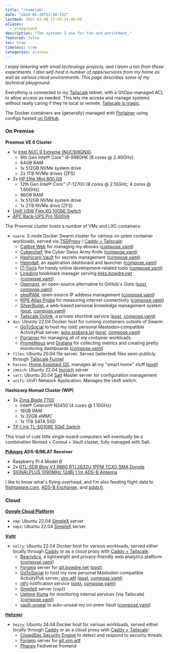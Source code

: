 ```yaml
---
title: "/homelab"
date: "2024-05-26T21:30:51Z"
lastmod: 2025-03-08 17:50:14-06:00
aliases:
  - playground
description: "The systems I use for fun and enrichment."
featured: false
toc: true
timeless: true
categories: slashes
---
```

*I enjoy tinkering with small technology projects, and I learn a ton from these experiments. I also self-host a number of apps/services from my home as well as various cloud environments. This page describes some of my technical playground.*

Everything is connected to my [Tailscale](https://tailscale.com) tailnet, with a GitOps-managed ACL to allow access as needed. This lets me access and manage systems without really caring if they're local or remote. [Tailscale is magic](/secure-networking-made-simple-with-tailscale/).

The Docker containers are (generally) managed with [Portainer](https://www.portainer.io/) using configs hosted [on GitHub](https://github.com/jbowdre/compositions).

### On Premise

**Proxmox VE 8 Cluster**
- 1x [Intel NUC 9 Extreme (NUC9i9QNX)](https://www.amazon.com/Intel-Extreme-NUC9i9QNX-Single-Model/dp/B0851JV4R8)
  - 9th Gen Intel® Core™ i9-9980HK (8 cores @ 2.40GHz)
  - 64GB RAM
  - 1x 512GB NVMe system drive
  - 2x 1TB NVMe drives (ZFS)
- 2x [HP Elite Mini 800 G9](https://www.hp.com/us-en/shop/pdp/hp-elite-mini-800-g9-desktop-pc-p-88u16ua-aba-1)
  - 12th Gen Intel® Core™ i7-12700 (8 cores @ 2.10GHz, 4 cores @ 1.60GHz)
  - 96GB RAM
  - 1x 512GB NVMe system drive
  - 1x 2TB NVMe drive (ZFS)
- [Unifi USW Flex XG 10GbE Switch](https://store.ui.com/us/en/collections/unifi-switching-utility-10-gbps-ethernet/products/unifi-flex-xg)
- [APC Back-UPS Pro 1500VA](https://www.apc.com/us/en/product/BR1500G/)

The Proxmox cluster hosts a number of VMs and LXC containers:
- `swarm`: 3-node Docker Swarm cluster for various on-prem container workloads, served via [TSDProxy](https://almeidapaulopt.github.io/tsdproxy/) / [Caddy + Tailscale](/caddy-tailscale-alternative-cloudflare-tunnel/):
  - [Calibre Web](https://github.com/janeczku/calibre-web) for managing my ebooks ([compose.yaml](https://github.com/jbowdre/compositions/blob/main/calibre/compose.yaml))
  - [Cyberchef](https://github.com/gchq/CyberChef), the Cyber Swiss Army Knife ([compose.yaml](https://github.com/jbowdre/compositions/blob/main/cyberchef/compose.yaml))
  - [Hashicorp Vault](https://www.vaultproject.io/) for secrets management ([compose.yaml](https://github.com/jbowdre/compositions/blob/main/vault/compose.yaml))
  - [Heimdall](https://github.com/linuxserver/Heimdall), an application dashboard and launcher ([compose.yaml](https://github.com/jbowdre/compositions/blob/main/heimdall/compose.yaml))
  - [IT-Tools](https://github.com/CorentinTh/it-tools) for handy online development-related tools ([compose.yaml](https://github.com/jbowdre/compositions/blob/main/it-tools/compose.yaml))
  - [Linkding](https://github.com/sissbruecker/linkding) bookmark manager serving [links.bowdre.net](https://links.bowdre.net/bookmarks/shared) ([compose.yaml](https://github.com/jbowdre/compositions/blob/main/linkding/compose.yaml))
  - [Opengist](https://github.com/thomiceli/opengist), an open-source alternative to GitHub's Gists ([post](https://srsbsns.lol/opening-up-opengist/), [compose.yaml](https://github.com/jbowdre/compositions/blob/main/opengist/compose.yaml))
  - [phpIPAM](https://github.com/phpipam/phpipam), open-source IP address management ([compose.yaml](https://github.com/jbowdre/compositions/blob/main/phpipam/compose.yaml))
  - [RIPE Atlas Probe](https://www.ripe.net/analyse/internet-measurements/ripe-atlas/) for measuring internet connectivity ([compose.yaml](https://github.com/jbowdre/compositions/blob/main/ripe-atlas/compose.yaml))
  - [SilverBullet](https://silverbullet.md), a web-based personal knowledge management system ([post](/publish-silverbullet-notes-quartz/), [compose.yaml](https://github.com/jbowdre/compositions/blob/main/silverbullet/compose.yaml))
  - [Tailscale Golink](https://github.com/tailscale/golink), a private shortlink service ([post](/tailscale-golink-private-shortlinks-tailnet/), [compose.yaml](https://github.com/jbowdre/compositions/blob/main/golink/compose.yaml))
- `doc`: Ubuntu 22.04 Docker host for running containers outside of Swarm:
  - [GoToSocial](https://gotosocial.org/) to host my (old) personal Mastodon-compatible ActivityPub server, [goto.srsbsns.lol](https://goto.srsbsns.lol) ([post](https://srsbsns.lol/going-to-gotosocial/), [compose.yaml](https://github.com/jbowdre/compositions/blob/main/gotosocial/compose.yaml))
  - [Portainer](https://www.portainer.io/) for managing all of my container workloads.
  - [Prometheus](https://github.com/prometheus/prometheus) and [Grafana](https://github.com/grafana/grafana) for collecting metrics and creating pretty monitoring dashboards ([compose.yaml](https://github.com/jbowdre/compositions/blob/main/promgraf/compose.yaml))
- `files`: Ubuntu 20.04 file server. Serves (selected) files semi-publicly through [Tailscale Funnel](/tailscale-ssh-serve-funnel/#tailscale-funnel)
- `hassos`: [Home Assistant OS](https://www.home-assistant.io/installation/), manages all my "smart home" stuff ([post](/automating-camera-notifications-home-assistant-ntfy/))
- `immich`: Ubuntu 22.04 [Immich](https://immich.app/) server
- `salt`: Ubuntu 20.04 [Salt](https://saltproject.io/) Master server for configuration management
- `unifi`: UniFi Network Application. Manages the Unifi switch.

**Hashicorp Nomad Cluster (WIP)**
- 3x [Zima Blade 7700](https://shop.zimaboard.com/products/zimablade-single-board-server-for-cyber-native)
  - Intel® Celeron® N3450 (4 cores @ 1.10GHz)
  - 16GB RAM
  - 1x 32GB eMMC
  - 1x 1TB SATA SSD
- [TP-Link TL-SG108E 1GbE Switch](https://www.tp-link.com/us/home-networking/8-port-switch/tl-sg108e/)

This triad of cute little single-board computers will *eventually* be a combination Nomad + Consul + Vault cluster, fully managed with Salt.

**[PiAware](https://www.flightaware.com/adsb/piaware/build) ADS-B/MLAT Receiver**
- Raspberry Pi 4 Model B
- 2x [RTL-SDR Blog V3 R860 RTL2832U 1PPM TCXO SMA Dongle](https://www.amazon.com/gp/product/B0129EBDS2)
- [SIGNALPLUS 1090MHz 12dBi 1.1m ADS-B Antenna](https://www.amazon.com/gp/product/B08XYRMG3V/)

I like to know what's flying overhead, and I'm also feeding flight data to [flightaware.com](https://flightaware.com), [ADS-B Exchange](https://www.adsbexchange.com/), and [adsb.fi](https://adsb.fi).

### Cloud

**[Google Cloud Platform](https://cloud.google.com/free/docs/free-cloud-features)**
- `smp`: Ubuntu 22.04 [SimpleX](/simplex/) server
- `smp1`: Ubuntu 22.04 [SimpleX](/simplex/) server

**[Vultr](https://www.vultr.com)**
- `volly`: Ubuntu 22.04 Docker host for various workloads, served either locally through [Caddy](https://caddyserver.com/) or as a cloud proxy with [Caddy + Tailscale](/caddy-tailscale-alternative-cloudflare-tunnel/):
  - [Bearlytics](https://github.com/hermanmartinus/bearlytics/), a lightweight and privacy-friendly web analytics platform ([compose.yaml](https://github.com/jbowdre/compositions/blob/main/bearlytics/compose.yaml))
  - [Forgejo](https://forgejo.org/) server for [git.bowdre.net](https://git.bowdre.net/explore/repos) ([post](/gitea-self-hosted-git-server/))
  - [GoToSocial](https://gotosocial.org/) to host my *new* personal Mastodon-compatible ActivityPub server, [vim.wtf](https://vim.wtf) ([post](https://srsbsns.lol/going-to-gotosocial/), [compose.yaml](https://github.com/jbowdre/compositions/blob/main/gotosocial-vimwtf/compose.yaml))
  - [ntfy](https://ntfy.sh/) notification service ([post](/easy-push-notifications-with-ntfy/), [compose.yaml](https://github.com/jbowdre/compositions/blob/main/ntfy/compose.yaml))
  - [SimpleX](/simplex/) server (`smp2`)
  - [Uptime Kuma](https://github.com/louislam/uptime-kuma) for monitoring internal services (via Tailscale) ([compose.yaml](https://github.com/jbowdre/compositions/blob/main/uptime/compose.yaml))
  - [vault-unseal](https://github.com/lrstanley/vault-unseal) to auto-unseal my on-prem Vault ([compose.yaml](https://github.com/jbowdre/compositions/blob/main/vault-unseal/compose.yaml))

**[Hetzner](https://www.hetzner.com/)**
- `hezzy`: Ubuntu 24.04 Docker host for various workloads, served either locally through [Caddy](https://caddyserver.com/) or as a cloud proxy with [Caddy + Tailscale](/caddy-tailscale-alternative-cloudflare-tunnel/):
  - [CrowdSec Security Engine](https://github.com/crowdsecurity/crowdsec) to detect and respond to security threats
  - [Forgejo](https://forgejo.org/) server for [git.vim.wtf](https://git.vim.wtf/explore/repos)
  - [Phanpy](https://github.com/cheeaun/phanpy) Fediverse frontend

